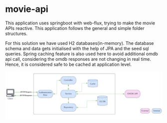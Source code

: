 # movie-api

This application uses springboot with web-flux, trying to make the movie APIs reactive. This application follows the general and simple folder structures.

For this solution we have used H2 databases(in-memory). The database schema and data gets initialised with the help of JPA and the seed sql queries.
Spring caching feature is also used here to avoid additional omdb api call, considering the omdb responses are not changing in real time. Hence, it is considered safe to be cached at application level.

![Screenshot](./solution.png)






